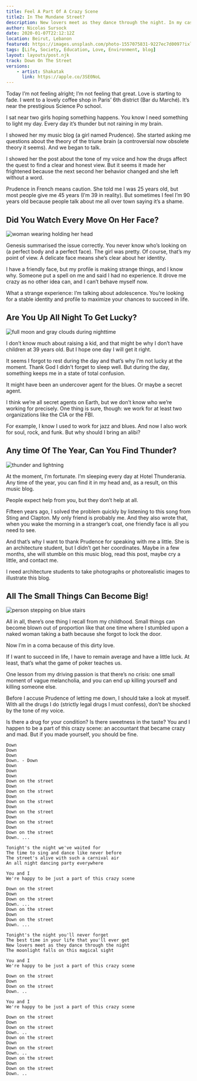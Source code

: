 ```yaml
---
title: Feel A Part Of A Crazy Scene 
title2: In The Mundane Street?
description: New lovers meet as they dance through the night. In my case, it was meeting a pretty girl in a coffee shop. I should have been more cautious.
author: Nicolas Sursock
date: 2020-01-07T22:12:12Z
location: Beirut, Lebanon
featured: https://images.unsplash.com/photo-1557075831-9227ec7d0097?ixlib=rb-4.0.3&ixid=MnwxMjA3fDB8MHxwaG90by1wYWdlfHx8fGVufDB8fHx8&auto=format&fit=crop
tags: [Life, Society, Education, Love, Environment, blog]
layout: layouts/post.njk
track: Down On The Street
versions:
    - artist: Shakatak
      link: https://apple.co/3SE0NoL
---
```


Today I’m not feeling alright; I’m not feeling that great. Love is starting to fade. I went to a lovely coffee shop in Paris’ 6th district (Bar du Marché). It’s near the prestigious Science Po school.

I sat near two girls hoping something happens. You know I need something to light my day. Every day it’s thunder but not raining in my brain.

I showed her my music blog (a girl named Prudence). She started asking me questions about the theory of the triune brain (a controversial now obsolete theory it seems). And we began to talk.

I showed her the post about the tone of my voice and how the drugs affect the quest to find a clear and honest view. But it seems it made her frightened because the next second her behavior changed and she left without a word.

Prudence in French means caution. She told me I was 25 years old, but most people give me 45 years (I’m 39 in reality). But sometimes I feel I’m 90 years old because people talk about me all over town saying it’s a shame.

## Did You Watch Every Move On Her Face?

<aside class="md:-mr-56 md:float-right w-full md:w-2/3 md:px-8">
  <img x-intersect.once.ratio-0="$el.src = $el.dataset.src" class="rounded-lg" alt="woman wearing holding her head" data-src="https://images.unsplash.com/photo-1500522144261-ea64433bbe27?ixlib=rb-4.0.3&ixid=MnwxMjA3fDB8MHxwaG90by1wYWdlfHx8fGVufDB8fHx8&auto=format&fit=crop&q=80&w=800&h=600">
</aside>

Genesis summarised the issue correctly. You never know who’s looking on (a perfect body and a perfect face). The girl was pretty. Of course, that’s my point of view. A delicate face means she’s clear about her identity.

I have a friendly face, but my profile is making strange things, and I know why. Someone put a spell on me and said I had no experience. It drove me crazy as no other idea can, and I can’t behave myself now.

What a strange experience: I’m talking about adolescence. You’re looking for a stable identity and profile to maximize your chances to succeed in life.

## Are You Up All Night To Get Lucky?

<aside class="md:-ml-56 md:float-left w-full md:w-2/3 md:px-8">
  <img x-intersect.once.ratio-0="$el.src = $el.dataset.src" class="rounded-lg" alt="full moon and gray clouds during nighttime" data-src="https://images.unsplash.com/photo-1499578124509-1611b77778c8?ixlib=rb-4.0.3&ixid=MnwxMjA3fDB8MHxwaG90by1wYWdlfHx8fGVufDB8fHx8&auto=format&fit=crop&q=80&w=800&h=600">
</aside>

I don’t know much about raising a kid, and that might be why I don’t have children at 39 years old. But I hope one day I will get it right.

It seems I forgot to rest during the day and that’s why I’m not lucky at the moment. Thank God I didn’t forget to sleep well. But during the day, something keeps me in a state of total confusion.

It might have been an undercover agent for the blues. Or maybe a secret agent.

I think we’re all secret agents on Earth, but we don’t know who we’re working for precisely. One thing is sure, though: we work for at least two organizations like the CIA or the FBI.

For example, I know I used to work for jazz and blues. And now I also work for soul, rock, and funk. But why should I bring an alibi?

## Any time Of The Year, Can You Find Thunder?

<aside class="md:-mr-56 md:float-right w-full md:w-2/3 md:px-8">
  <img x-intersect.once.ratio-0="$el.src = $el.dataset.src" class="rounded-lg" alt="thunder and lightning" data-src="https://images.unsplash.com/photo-1597611902475-b05a17deb7d6?ixlib=rb-4.0.3&ixid=MnwxMjA3fDB8MHxwaG90by1wYWdlfHx8fGVufDB8fHx8&auto=format&fit=crop&q=80&w=800&h=600">
</aside>

At the moment, I’m fortunate. I’m sleeping every day at Hotel Thunderania. Any time of the year, you can find it in my head and, as a result, on this music blog.

People expect help from you, but they don’t help at all.

Fifteen years ago, I solved the problem quickly by listening to this song from Sting and Clapton. My only friend is probably me. And they also wrote that, when you wake the morning in a stranger’s coat, one friendly face is all you need to see.

And that’s why I want to thank Prudence for speaking with me a little. She is an architecture student, but I didn’t get her coordinates. Maybe in a few months, she will stumble on this music blog, read this post, maybe cry a little, and contact me.

I need architecture students to take photographs or photorealistic images to illustrate this blog.

## All The Small Things Can Become Big!

<aside class="md:-ml-56 md:float-left w-full md:w-2/3 md:px-8">
  <img x-intersect.once.ratio-0="$el.src = $el.dataset.src" class="rounded-lg" alt="person stepping on blue stairs" data-src="https://images.unsplash.com/photo-1448387473223-5c37445527e7?ixlib=rb-4.0.3&ixid=MnwxMjA3fDB8MHxwaG90by1wYWdlfHx8fGVufDB8fHx8&auto=format&fit=crop&q=80&w=800&h=600">
</aside>

All in all, there’s one thing I recall from my childhood. Small things can become blown out of proportion like that one time where I stumbled upon a naked woman taking a bath because she forgot to lock the door.

Now I’m in a coma because of this dirty love.

If I want to succeed in life, I have to remain average and have a little luck. At least, that’s what the game of poker teaches us.

One lesson from my driving passion is that there’s no crisis: one small moment of vague melancholia, and you can end up killing yourself and killing someone else.

Before I accuse Prudence of letting me down, I should take a look at myself. With all the drugs I do (strictly legal drugs I must confess), don’t be shocked by the tone of my voice.

Is there a drug for your condition? Is there sweetness in the taste? You and I happen to be a part of this crazy scene: an accountant that became crazy and mad. But if you made yourself, you should be fine.

```
Down
Down
Down
Down. - Down
Down
Down
Down
Down on the street
Down
Down on the street
Down
Down on the street
Down
Down on the street
Down
Down on the street
Down
Down on the street
Down. ...

Tonight's the night we've waited for
The time to sing and dance like never before
The street's alive with such a carnival air
An all night dancing party everywhere

You and I
We're happy to be just a part of this crazy scene

Down on the street
Down
Down on the street
Down. ...
Down on the street
Down
Down on the street
Down. ...

Tonight's the night you'll never forget
The best time in your life that you'll ever get
New lovers meet as they dance through the night
The moonlight falls on this magical sight

You and I
We're happy to be just a part of this crazy scene

Down on the street
Down
Down on the street
Down. .. 

You and I
We're happy to be just a part of this crazy scene

Down on the street
Down
Down on the street
Down. .. 
Down on the street
Down
Down on the street
Down. .. 
Down on the street
Down
Down on the street
Down. ..
```
